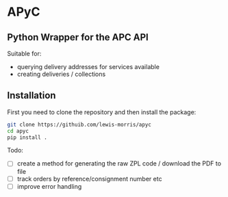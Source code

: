 # APyC 

## Python Wrapper for the APC API 

Suitable for:

*  querying delivery addresses for services available 
*  creating deliveries / collections

## Installation

First you need to clone the repository and then install the package:

```bash
git clone https://githuib.com/lewis-morris/apyc
cd apyc
pip install .
```

Todo: 

- [ ] create a method for generating the raw ZPL code / download the PDF to file
- [ ] track orders by reference/consignment number etc
- [ ] improve error handling
